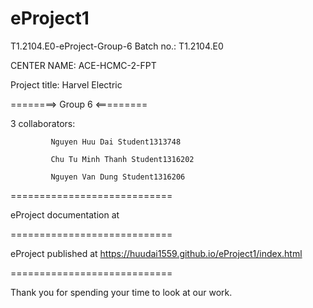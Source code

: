# eProject1

T1.2104.E0-eProject-Group-6
Batch no.: T1.2104.E0

CENTER NAME: ACE-HCMC-2-FPT

Project title: Harvel Electric

========> Group 6 <=========

3 collaborators:

             Nguyen Huu Dai Student1313748

             Chu Tu Minh Thanh Student1316202
             
             Nguyen Van Dung Student1316206
============================

eProject documentation at 

============================

eProject published at https://huudai1559.github.io/eProject1/index.html

============================

Thank you for spending your time to look at our work.
